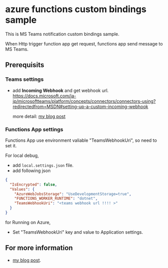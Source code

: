 # azure functions custom bindings sample

This is MS Teams notification custom bindings sample.

When Http trigger function app get request, functions app send message to MS Teams.

## Prerequisits

### Teams settings

- add **Incoming Webhook** and get webhook url.  
  https://docs.microsoft.com/ja-jp/microsoftteams/platform/concepts/connectors/connectors-using?redirectedfrom=MSDN#setting-up-a-custom-incoming-webhook

  more detail: [my blog post](https://blog.beachside.dev/entry/2019/10/02/212000)

### Functions App settings

Functions App use environment valiable "TeamsWebhookUri", so need to set it.

For local debug, 

- add `local.settings.json` file.
- add following json

```json
{
  "IsEncrypted": false,
  "Values": {
    "AzureWebJobsStorage": "UseDevelopmentStorage=true",
    "FUNCTIONS_WORKER_RUNTIME": "dotnet",
    "TeamsWebhookUri": "<teams webhook url !!!! >"
  }
}
```

for Running on Azure,

- Set "TeamsWebhookUri" key and value to Application settings.


## For more information

- [my blog post](https://blog.beachside.dev/entry/2019/10/02/212000).
